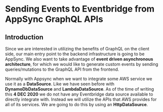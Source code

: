 # Sending Events to Eventbridge from AppSync GraphQL APIs

## Introduction

Since we are interested in utilizing the benefits of GraphQL on the client side, our main entry point to the backend infrastructure is going to be AppSync. We also want to take advantage of **event driven asynchronous architecture**, for which we would like to generate custom events by sending queries/mutations to the GraphQL API from the frontend.

Normally with Appsync when we want to integrate some AWS service we use it as a **DataSource**. Like we have seen before with **DynamoDbDataSource** and **LambdaDataSource**. As of the time of writing this **4 DEC 2020** we do not have any Eventbridge data source available to directly integrate with. Instead we will utilize the APIs that AWS provides for all of its services. We are going to do this by using an **HttpDataSource**.